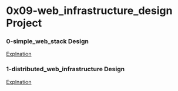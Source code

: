 # 0x09-web_infrastructure_design Project

### 0-simple_web_stack Design
[Explnation](./0-simple_web_stack.md)

### 1-distributed_web_infrastructure Design
[Explnation](./1-distributed_web_infrastructure.md)
